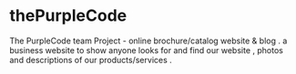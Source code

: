 # thePurpleCode
The PurpleCode team Project - online brochure/catalog website & blog .
a business website to show anyone looks for and find our website , photos and descriptions of our products/services .
